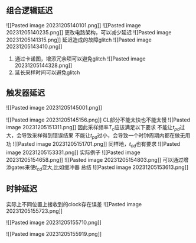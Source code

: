 ## 组合逻辑延迟
![[Pasted image 20231205140101.png]]
![[Pasted image 20231205140235.png]]
更改电路架构，可以减少延迟
![[Pasted image 20231205141315.png]]
延迟造成的故障glitch
![[Pasted image 20231205143410.png]]

1. 通过卡诺图，增添冗余项可以避免glitch
![[Pasted image 20231205144328.png]]
2. 延长采样时间可以避免glitch

## 触发器延迟
![[Pasted image 20231205145001.png]]

![[Pasted image 20231205145156.png]]
CL部分不能太快也不能太慢
![[Pasted image 20231205151311.png]]
因此采样频率$T_c$应该满足以下要求
不能让$t_{pd}$过大，会导致采样得到错误结果
不能让$t_{pd}$过小，会导致一个时钟周期内都在做无用功
![[Pasted image 20231205151701.png]]
同样地，$t_{cd}$也有要求
![[Pasted image 20231205153331.png]]
实际例子
![[Pasted image 20231205154658.png]]
![[Pasted image 20231205154803.png]]
可以通过增添gates来使$t_{cd}$变大,比如缓冲器
总结
![[Pasted image 20231205153613.png]]

## 时钟延迟
实际上不同位置上接收到的clock存在误差
![[Pasted image 20231205155723.png]]

![[Pasted image 20231205155710.png]]

![[Pasted image 20231205155919.png]]